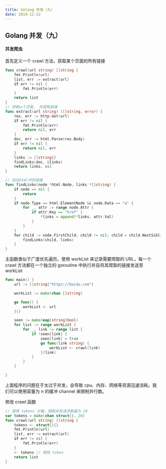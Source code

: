 ```yaml
---
title: Golang 并发（九）
date: 2019-11-22
---
```



## Golang 并发（九）



#### 并发爬虫

首先定义一个 crawl 方法，获取某个页面的所有链接
```go
func crawl(url string) []string {
	fmt.Println(url)
	list, err := extract(url)
	if err != nil {
		fmt.Println(err)
	}
	return list
}
// 获取url页面， 并提取链接
func extract(url string) ([]string, error) {
	res, err := http.Get(url)
	if err != nil {
		fmt.Println(err)
		return nil, err
	}
	doc, err := html.Parse(res.Body)
	if err != nil {
		return nil, err
	}
	links := []string{}
	findLinks(doc, &links)
	return links, nil
}

// 找出html中的链接
func findLinks(node *html.Node, links *[]string) {
	if node == nil {
		return
	}
	if node.Type == html.ElementNode && node.Data == "a" {
		for _, attr := range node.Attr {
			if attr.Key == "href" {
				*links = append(*links, attr.Val)
			}
		}
	}
	for child := node.FirstChild; child != nil; child = child.NextSibling {
		findLinks(child, links)
	}
}
```

主函数类似于广度优先遍历，使用 workList 来记录需要爬取的 URL，每一个 crawl 方法都在一个独立的 goroutine 中执行并且将其爬取的链接发送至 workList

```go
func main() {
	url := []string{"https://baidu.com"}

	workList := make(chan []string)

	go func() {
		workList <- url
	}()

	seen := make(map[string]bool)
	for list := range workList {
		for _, link := range list {
			if !seen[link] {
				seen[link] = true
				go func(link string) {
					workList <- crawl(link)
				}(link)
			}
		}
	}

}
```

上面程序的问题在于太过于并发，会导致 cpu、内存、网络等资源迅速消耗。我们可以使用容量为 n 的缓冲 channel 来限制并行数。

修改 crawl 函数
```go
// 使用 tokens 计数，限制并发请求数量为 20
var tokens = make(chan struct{}, 20)
func crawl(url string) []string {
	tokens <- struct{}{}
	fmt.Println(url)
	list, err := extract(url)
	if err != nil {
		fmt.Println(err)
	}
	<- tokens // 释放 token
	return list
}
```
